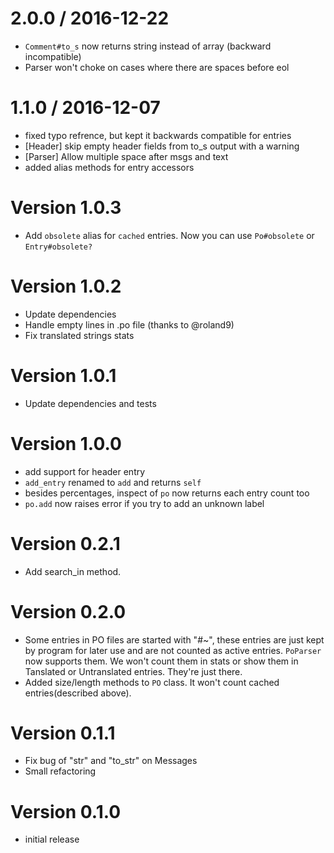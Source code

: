
2.0.0 / 2016-12-22
==================

  * `Comment#to_s` now returns string instead of array (backward incompatible)
  * Parser won't choke on cases where there are spaces before eol

1.1.0 / 2016-12-07
==================

  * fixed typo refrence, but kept it backwards compatible for entries
  * [Header] skip empty header fields from to_s output with a warning
  * [Parser] Allow multiple space after msgs and text
  * added alias methods for entry accessors

Version 1.0.3
=============

  * Add `obsolete` alias for `cached` entries. Now you can use `Po#obsolete` or `Entry#obsolete?`

Version 1.0.2
=============

  * Update dependencies
  * Handle empty lines in .po file (thanks to @roland9)
  * Fix translated strings stats

Version 1.0.1
=============

  * Update dependencies and tests

Version 1.0.0
=============

  * add support for header entry
  * `add_entry` renamed to `add` and returns `self`
  * besides percentages, inspect of `po` now returns each entry count too
  * `po.add` now raises error if you try to add an unknown label

Version 0.2.1
=============

  * Add search_in method.

Version 0.2.0
=============

  * Some entries in PO files are started with "#~", these entries are just kept by program for later use and are not counted as active entries. `PoParser` now supports them. We won't count them in stats or show them in Tanslated or Untranslated entries. They're just there.
  * Added size/length methods to `PO` class. It won't count cached entries(described above).

Version 0.1.1
=============

  * Fix bug of "str" and "to_str" on Messages
  * Small refactoring

Version 0.1.0
=============

  * initial release
